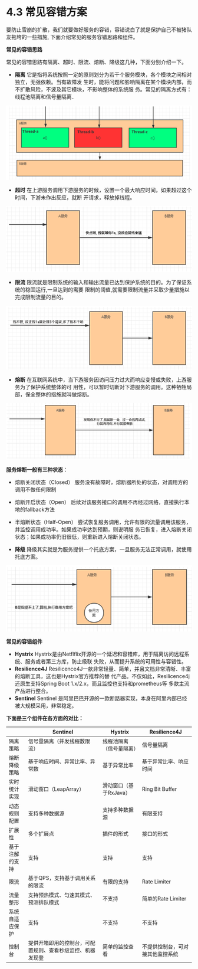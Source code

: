 # 4.3 常见容错方案

要防止雪崩的扩散，我们就要做好服务的容错，容错说白了就是保护自己不被猪队友拖垮的一些措施, 下面介绍常见的服务容错思路和组件。

**常见的容错思路**&#x20;

常见的容错思路有隔离、超时、限流、熔断、降级这几种，下面分别介绍一下。

* **隔离** 它是指将系统按照一定的原则划分为若干个服务模块，各个模块之间相对独立，无强依赖。当有故障发 生时，能将问题和影响隔离在某个模块内部，而不扩散风险，不波及其它模块，不影响整体的系统服 务。常见的隔离方式有：线程池隔离和信号量隔离．

![](<../.gitbook/assets/image (40).png>)

* **超时** 在上游服务调用下游服务的时候，设置一个最大响应时间，如果超过这个时间，下游未作出反应，就断 开请求，释放掉线程。

![](<../.gitbook/assets/image (41).png>)

* **限流** 限流就是限制系统的输入和输出流量已达到保护系统的目的。为了保证系统的稳固运行,一旦达到的需要 限制的阈值,就需要限制流量并采取少量措施以完成限制流量的目的。

![](<../.gitbook/assets/image (22).png>)

* **熔断** 在互联网系统中，当下游服务因访问压力过大而响应变慢或失败，上游服务为了保护系统整体的可 用性，可以暂时切断对下游服务的调用。这种牺牲局部，保全整体的措施就叫做熔断。

![](<../.gitbook/assets/image (43).png>)

**服务熔断一般有三种状态**：

* 熔断关闭状态（Closed） 服务没有故障时，熔断器所处的状态，对调用方的调用不做任何限制
* 熔断开启状态（Open） 后续对该服务接口的调用不再经过网络，直接执行本地的fallback方法
* 半熔断状态（Half-Open） 尝试恢复服务调用，允许有限的流量调用该服务，并监控调用成功率。如果成功率达到预期，则说明服 务已恢复，进入熔断关闭状态；如果成功率仍旧很低，则重新进入熔断关闭状态。



* **降级** 降级其实就是为服务提供一个托底方案，一旦服务无法正常调用，就使用托底方案。

![](<../.gitbook/assets/image (28).png>)

**常见的容错组件**&#x20;

* **Hystrix** Hystrix是由Netflflix开源的一个延迟和容错库，用于隔离访问远程系统、服务或者第三方库，防止级联 失败，从而提升系统的可用性与容错性。
* **Resilience4J** Resilicence4J一款非常轻量、简单，并且文档非常清晰、丰富的熔断工具，这也是Hystrix官方推荐的替 代产品。不仅如此，Resilicence4j还原生支持Spring Boot 1.x/2.x，而且监控也支持和prometheus等 多款主流产品进行整合。
* **Sentinel** Sentinel 是阿里巴巴开源的一款断路器实现，本身在阿里内部已经被大规模采用，非常稳定。

**下面是三个组件在各方面的对比：**

|         | Sentinel                      | Hystrix        | Resilience4J     |
| ------- | ----------------------------- | -------------- | ---------------- |
| 隔离策略    | 信号量隔离（并发线程数限流）                | 线程池隔离（信号量隔离）   | 信号量隔离            |
| 熔断降级策略  | 基于响应时间、异常比率、异常数               | 基于异常比率         | 基于异常比率、响应时间      |
| 实时统计实现  | 滑动窗口（LeapArray）               | 滑动窗口（基于RxJava） | Ring Bit Buffer  |
| 动态规则配置  | 支持多种数据源                       | 支持多种数据源        | 有限支持             |
| 扩展性     | 多个扩展点                         | 插件的形式          | 接口的形式            |
| 基于注解的支持 | 支持                            | 支持             | 支持               |
| 限流      | 基于QPS，支持基于调用关系的限流             | 有限的支持          | Rate Limiter     |
| 流量整形    | 支持预热模式、匀速其模式、预测排队模式           | 不支持            | 简单的Rate Limiter  |
| 系统自适应保护 | 支持                            | 不支持            | 不支持              |
| 控制台     | 提供开箱即用的控制台，可配置规则、查看秒级监控、机器发现登 | 简单的监控查看        | 不提供控制台，可对接其他监控系统 |

